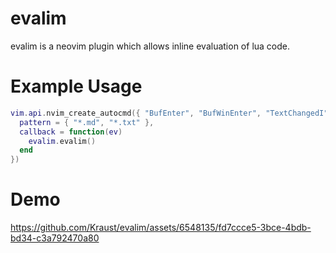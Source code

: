 # evalim

evalim is a neovim plugin which allows inline evaluation of lua code.

# Example Usage

```lua
vim.api.nvim_create_autocmd({ "BufEnter", "BufWinEnter", "TextChangedI", "TextChangedI" }, {
  pattern = { "*.md", "*.txt" },
  callback = function(ev)
    evalim.evalim()
  end
})
```

# Demo

https://github.com/Kraust/evalim/assets/6548135/fd7ccce5-3bce-4bdb-bd34-c3a792470a80

